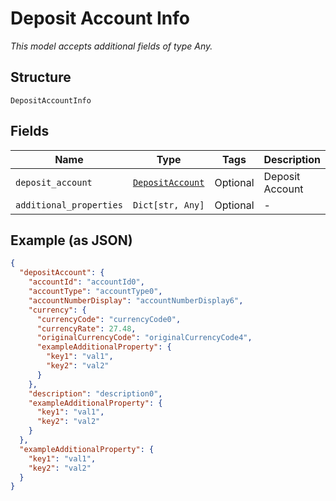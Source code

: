 
# Deposit Account Info

*This model accepts additional fields of type Any.*

## Structure

`DepositAccountInfo`

## Fields

| Name | Type | Tags | Description |
|  --- | --- | --- | --- |
| `deposit_account` | [`DepositAccount`](../../doc/models/deposit-account.md) | Optional | Deposit Account |
| `additional_properties` | `Dict[str, Any]` | Optional | - |

## Example (as JSON)

```json
{
  "depositAccount": {
    "accountId": "accountId0",
    "accountType": "accountType0",
    "accountNumberDisplay": "accountNumberDisplay6",
    "currency": {
      "currencyCode": "currencyCode0",
      "currencyRate": 27.48,
      "originalCurrencyCode": "originalCurrencyCode4",
      "exampleAdditionalProperty": {
        "key1": "val1",
        "key2": "val2"
      }
    },
    "description": "description0",
    "exampleAdditionalProperty": {
      "key1": "val1",
      "key2": "val2"
    }
  },
  "exampleAdditionalProperty": {
    "key1": "val1",
    "key2": "val2"
  }
}
```


